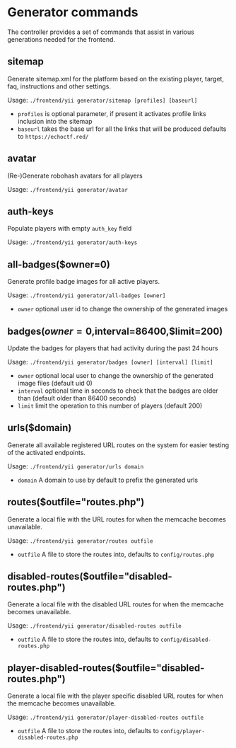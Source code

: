 # Generator commands
The controller provides a set of commands that assist in various generations needed for the frontend.

## sitemap
Generate sitemap.xml for the platform based on the existing player, target,
faq, instructions and other settings.

Usage: `./frontend/yii generator/sitemap [profiles] [baseurl]`

* `profiles` is optional parameter, if present it activates profile links inclusion into the sitemap
* `baseurl` takes the base url for all the links that will be produced defaults to `https://echoctf.red/`

## avatar
(Re-)Generate robohash avatars for all players

Usage: `./frontend/yii generator/avatar`

## auth-keys
Populate players with empty `auth_key` field

Usage: `./frontend/yii generator/auth-keys`

## all-badges($owner=0)
Generate profile badge images for all active players.

Usage: `./frontend/yii generator/all-badges [owner]`
* `owner` optional user id to change the ownership of the generated images

## badges($owner=0,$interval=86400,$limit=200)
Update the badges for players that had activity during the past 24 hours

Usage: `./frontend/yii generator/badges [owner] [interval] [limit]`

* `owner` optional local user to change the ownership of the generated image files (default uid 0)
* `interval` optional time in seconds to check that the badges are older than (default older than 86400 seconds)
* `limit` limit the operation to this number of players (default 200)

## urls($domain)
Generate all available registered URL routes on the system for easier testing of the activated endpoints.

Usage: `./frontend/yii generator/urls domain`

* `domain` A domain to use by default to prefix the generated urls

## routes($outfile="routes.php")
Generate a local file with the URL routes for when the memcache becomes unavailable.

Usage: `./frontend/yii generator/routes outfile`

* `outfile` A file to store the routes into, defaults to `config/routes.php`


## disabled-routes($outfile="disabled-routes.php")
Generate a local file with the disabled URL routes for when the memcache becomes unavailable.

Usage: `./frontend/yii generator/disabled-routes outfile`

* `outfile` A file to store the routes into, defaults to `config/disabled-routes.php`

## player-disabled-routes($outfile="disabled-routes.php")
Generate a local file with the player specific disabled URL routes for when the memcache becomes unavailable.

Usage: `./frontend/yii generator/player-disabled-routes outfile`

* `outfile` A file to store the routes into, defaults to `config/player-disabled-routes.php`

